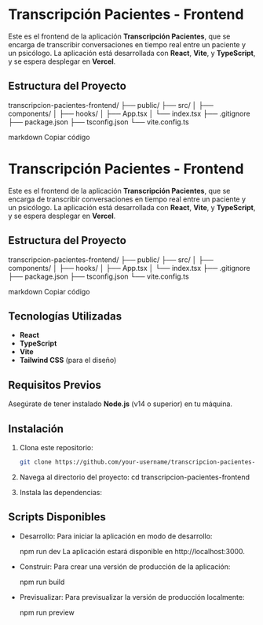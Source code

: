 # Transcripción Pacientes - Frontend

Este es el frontend de la aplicación **Transcripción Pacientes**, que se encarga de transcribir conversaciones en tiempo real entre un paciente y un psicólogo. La aplicación está desarrollada con **React**, **Vite**, y **TypeScript**, y se espera desplegar en **Vercel**.

## Estructura del Proyecto

transcripcion-pacientes-frontend/ ├── public/ ├── src/ │ ├── components/ │ ├── hooks/ │ ├── App.tsx │ └── index.tsx ├── .gitignore ├── package.json ├── tsconfig.json └── vite.config.ts

markdown
Copiar código
# Transcripción Pacientes - Frontend

Este es el frontend de la aplicación **Transcripción Pacientes**, que se encarga de transcribir conversaciones en tiempo real entre un paciente y un psicólogo. La aplicación está desarrollada con **React**, **Vite**, y **TypeScript**, y se espera desplegar en **Vercel**.

## Estructura del Proyecto

transcripcion-pacientes-frontend/ ├── public/ ├── src/ │ ├── components/ │ ├── hooks/ │ ├── App.tsx │ └── index.tsx ├── .gitignore ├── package.json ├── tsconfig.json └── vite.config.ts

markdown
Copiar código

## Tecnologías Utilizadas

- **React**
- **TypeScript**
- **Vite**
- **Tailwind CSS** (para el diseño)

## Requisitos Previos

Asegúrate de tener instalado **Node.js** (v14 o superior) en tu máquina.

## Instalación

1. Clona este repositorio:

   ```bash
   git clone https://github.com/your-username/transcripcion-pacientes-frontend.git

2. Navega al directorio del proyecto:
    cd transcripcion-pacientes-frontend
   
3. Instala las dependencias:

## Scripts Disponibles

- Desarrollo: Para iniciar la aplicación en modo de desarrollo:

  npm run dev
  La aplicación estará disponible en http://localhost:3000.

- Construir: Para crear una versión de producción de la aplicación:
  
  npm run build
  
- Previsualizar: Para previsualizar la versión de producción localmente:

  npm run preview
